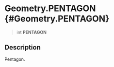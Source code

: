 Geometry.PENTAGON {#Geometry.PENTAGON}
=================

> int **PENTAGON**

Description
-----------

Pentagon.
